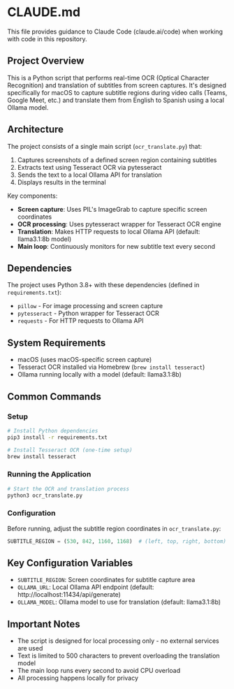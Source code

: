 # CLAUDE.md

This file provides guidance to Claude Code (claude.ai/code) when working with code in this repository.

## Project Overview

This is a Python script that performs real-time OCR (Optical Character Recognition) and translation of subtitles from screen captures. It's designed specifically for macOS to capture subtitle regions during video calls (Teams, Google Meet, etc.) and translate them from English to Spanish using a local Ollama model.

## Architecture

The project consists of a single main script (`ocr_translate.py`) that:
1. Captures screenshots of a defined screen region containing subtitles
2. Extracts text using Tesseract OCR via pytesseract
3. Sends the text to a local Ollama API for translation
4. Displays results in the terminal

Key components:
- **Screen capture**: Uses PIL's ImageGrab to capture specific screen coordinates
- **OCR processing**: Uses pytesseract wrapper for Tesseract OCR engine
- **Translation**: Makes HTTP requests to local Ollama API (default: llama3.1:8b model)
- **Main loop**: Continuously monitors for new subtitle text every second

## Dependencies

The project uses Python 3.8+ with these dependencies (defined in `requirements.txt`):
- `pillow` - For image processing and screen capture
- `pytesseract` - Python wrapper for Tesseract OCR
- `requests` - For HTTP requests to Ollama API

## System Requirements

- macOS (uses macOS-specific screen capture)
- Tesseract OCR installed via Homebrew (`brew install tesseract`)
- Ollama running locally with a model (default: llama3.1:8b)

## Common Commands

### Setup
```bash
# Install Python dependencies
pip3 install -r requirements.txt

# Install Tesseract OCR (one-time setup)
brew install tesseract
```

### Running the Application
```bash
# Start the OCR and translation process
python3 ocr_translate.py
```

### Configuration
Before running, adjust the subtitle region coordinates in `ocr_translate.py`:
```python
SUBTITLE_REGION = (530, 842, 1160, 1168)  # (left, top, right, bottom)
```

## Key Configuration Variables

- `SUBTITLE_REGION`: Screen coordinates for subtitle capture area
- `OLLAMA_URL`: Local Ollama API endpoint (default: http://localhost:11434/api/generate)
- `OLLAMA_MODEL`: Ollama model to use for translation (default: llama3.1:8b)

## Important Notes

- The script is designed for local processing only - no external services are used
- Text is limited to 500 characters to prevent overloading the translation model
- The main loop runs every second to avoid CPU overload
- All processing happens locally for privacy